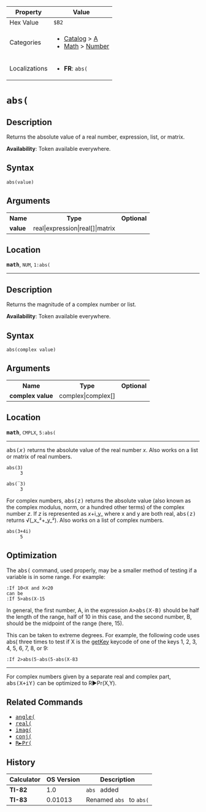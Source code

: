 | Property      | Value |
|---------------|-------|
| Hex Value     | `$B2`|
| Categories    | <ul><li>[Catalog](<../categories/Catalog.md>) > [A](<../categories/Catalog.md#A>)</li><li>[Math](<../categories/Math.md>) > [Number](<../categories/Math.md#Number>)</li></ul> |
| Localizations | <ul><li><b>FR</b>: `abs(`</li></ul> |

# `abs(`

## Description
Returns the absolute value of a real number, expression, list, or matrix.


<b>Availability</b>: Token available everywhere.

## Syntax
`abs(value)`

## Arguments
<table>
<tr><th>Name</th><th>Type</th><th>Optional</th></tr>

<tr><td><b>value</b></td><td>real|expression|real[]|matrix</td><td></td></tr>

</table>

## Location
<tt><kbd><b>math</b></kbd></tt>, `NUM`, `1:abs(`
<hr>

## Description
Returns the magnitude of a complex number or list.


<b>Availability</b>: Token available everywhere.

## Syntax
`abs(complex value)`

## Arguments
<table>
<tr><th>Name</th><th>Type</th><th>Optional</th></tr>

<tr><td><b>complex value</b></td><td>complex|complex[]</td><td></td></tr>

</table>

## Location
<tt><kbd><b>math</b></kbd></tt>, `CMPLX`, `5:abs(`
<hr>

<tt>abs(<em>x</em>)</tt> returns the absolute value of the real number _x_. Also works on a list or matrix of real numbers.

```ti-basic
abs(3)
     3

abs(‾3)
     3
```

For complex numbers, <tt>abs(z)</tt> returns the absolute value (also known as the complex modulus, norm, or a hundred other terms) of the complex number _z_. If _z_ is represented as _x_+i_y_ where x and y are both real, <tt>abs(z)</tt> returns √(_x_²+_y_²). Also works on a list of complex numbers.

```ti-basic
abs(3+4i)
     5
```

## Optimization

The <tt>abs(</tt> command, used properly, may be a smaller method of testing if a variable is in some range. For example:

```ti-basic
:If 10<X and X<20
can be
:If 5>abs(X-15
```

In general, the first number, A, in the expression <tt>A&gt;abs(X-B)</tt> should be half the length of the range, half of 10 in this case, and the second number, B, should be the midpoint of the range (here, 15).

This can be taken to extreme degrees. For example, the following code uses abs( three times to test if X is the [getKey](getKey.md) keycode of one of the keys 1, 2, 3, 4, 5, 6, 7, 8, or 9:

```ti-basic
:If 2>abs(5-abs(5-abs(X-83
```

* * *

For complex numbers given by a separate real and complex part, <tt>abs(X+iY)</tt> can be optimized to R►Pr(X,Y).

## Related Commands

*   <tt><a href="angle(.md">angle(</a></tt>
*   <tt><a href="real(.md">real(</a></tt>
*   <tt><a href="imag(.md">imag(</a></tt>
*   <tt><a href="conj(.md">conj(</a></tt>
*   <tt><a href="R►Pr(.md">R►Pr(</a></tt>

## History
| Calculator | OS Version | Description |
|------------|------------|-------------|
| <b>TI-82</b> | 1.0 | `abs ` added |
| <b>TI-83</b> | 0.01013 | Renamed `abs ` to `abs(`


